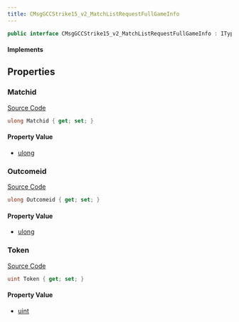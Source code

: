 ```yaml
---
title: CMsgGCCStrike15_v2_MatchListRequestFullGameInfo
---
```


```csharp
public interface CMsgGCCStrike15_v2_MatchListRequestFullGameInfo : ITypedProtobuf<CMsgGCCStrike15_v2_MatchListRequestFullGameInfo>, INativeHandle
```

#### Implements

## Properties

### Matchid

[Source Code](https://github.com/swiftly-solution/swiftlys2/blob/main/managed/src/SwiftlyS2.Generated/Protobufs/Interfaces/CMsgGCCStrike15_v2_MatchListRequestFullGameInfo.cs#L13)

```csharp
ulong Matchid { get; set; }
```

#### Property Value

- [ulong](https://learn.microsoft.com/dotnet/api/system.uint64)

### Outcomeid

[Source Code](https://github.com/swiftly-solution/swiftlys2/blob/main/managed/src/SwiftlyS2.Generated/Protobufs/Interfaces/CMsgGCCStrike15_v2_MatchListRequestFullGameInfo.cs#L16)

```csharp
ulong Outcomeid { get; set; }
```

#### Property Value

- [ulong](https://learn.microsoft.com/dotnet/api/system.uint64)

### Token

[Source Code](https://github.com/swiftly-solution/swiftlys2/blob/main/managed/src/SwiftlyS2.Generated/Protobufs/Interfaces/CMsgGCCStrike15_v2_MatchListRequestFullGameInfo.cs#L19)

```csharp
uint Token { get; set; }
```

#### Property Value

- [uint](https://learn.microsoft.com/dotnet/api/system.uint32)

